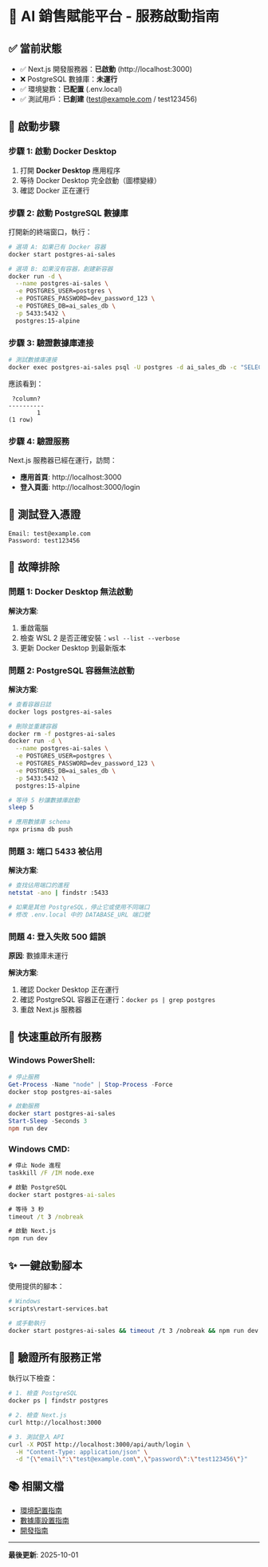 # 🚀 AI 銷售賦能平台 - 服務啟動指南

## ✅ 當前狀態

- ✅ Next.js 開發服務器：**已啟動** (http://localhost:3000)
- ❌ PostgreSQL 數據庫：**未運行**
- ✅ 環境變數：**已配置** (.env.local)
- ✅ 測試用戶：**已創建** (test@example.com / test123456)

## 🔧 啟動步驟

### 步驟 1: 啟動 Docker Desktop

1. 打開 **Docker Desktop** 應用程序
2. 等待 Docker Desktop 完全啟動（圖標變綠）
3. 確認 Docker 正在運行

### 步驟 2: 啟動 PostgreSQL 數據庫

打開新的終端窗口，執行：

```bash
# 選項 A: 如果已有 Docker 容器
docker start postgres-ai-sales

# 選項 B: 如果沒有容器，創建新容器
docker run -d \
  --name postgres-ai-sales \
  -e POSTGRES_USER=postgres \
  -e POSTGRES_PASSWORD=dev_password_123 \
  -e POSTGRES_DB=ai_sales_db \
  -p 5433:5432 \
  postgres:15-alpine
```

### 步驟 3: 驗證數據庫連接

```bash
# 測試數據庫連接
docker exec postgres-ai-sales psql -U postgres -d ai_sales_db -c "SELECT 1;"
```

應該看到：
```
 ?column?
----------
        1
(1 row)
```

### 步驟 4: 驗證服務

Next.js 服務器已經在運行，訪問：
- **應用首頁**: http://localhost:3000
- **登入頁面**: http://localhost:3000/login

## 🔐 測試登入憑證

```
Email: test@example.com
Password: test123456
```

## 🐛 故障排除

### 問題 1: Docker Desktop 無法啟動

**解決方案**:
1. 重啟電腦
2. 檢查 WSL 2 是否正確安裝：`wsl --list --verbose`
3. 更新 Docker Desktop 到最新版本

### 問題 2: PostgreSQL 容器無法啟動

**解決方案**:
```bash
# 查看容器日誌
docker logs postgres-ai-sales

# 刪除並重建容器
docker rm -f postgres-ai-sales
docker run -d \
  --name postgres-ai-sales \
  -e POSTGRES_USER=postgres \
  -e POSTGRES_PASSWORD=dev_password_123 \
  -e POSTGRES_DB=ai_sales_db \
  -p 5433:5432 \
  postgres:15-alpine

# 等待 5 秒讓數據庫啟動
sleep 5

# 應用數據庫 schema
npx prisma db push
```

### 問題 3: 端口 5433 被佔用

**解決方案**:
```bash
# 查找佔用端口的進程
netstat -ano | findstr :5433

# 如果是其他 PostgreSQL，停止它或使用不同端口
# 修改 .env.local 中的 DATABASE_URL 端口號
```

### 問題 4: 登入失敗 500 錯誤

**原因**: 數據庫未運行

**解決方案**:
1. 確認 Docker Desktop 正在運行
2. 確認 PostgreSQL 容器正在運行：`docker ps | grep postgres`
3. 重啟 Next.js 服務器

## 📝 快速重啟所有服務

### Windows PowerShell:
```powershell
# 停止服務
Get-Process -Name "node" | Stop-Process -Force
docker stop postgres-ai-sales

# 啟動服務
docker start postgres-ai-sales
Start-Sleep -Seconds 3
npm run dev
```

### Windows CMD:
```cmd
# 停止 Node 進程
taskkill /F /IM node.exe

# 啟動 PostgreSQL
docker start postgres-ai-sales

# 等待 3 秒
timeout /t 3 /nobreak

# 啟動 Next.js
npm run dev
```

## ✨ 一鍵啟動腳本

使用提供的腳本：

```bash
# Windows
scripts\restart-services.bat

# 或手動執行
docker start postgres-ai-sales && timeout /t 3 /nobreak && npm run dev
```

## 🎯 驗證所有服務正常

執行以下檢查：

```bash
# 1. 檢查 PostgreSQL
docker ps | findstr postgres

# 2. 檢查 Next.js
curl http://localhost:3000

# 3. 測試登入 API
curl -X POST http://localhost:3000/api/auth/login \
  -H "Content-Type: application/json" \
  -d "{\"email\":\"test@example.com\",\"password\":\"test123456\"}"
```

## 📚 相關文檔

- [環境配置指南](.env.example)
- [數據庫設置指南](docs/database-setup.md)
- [開發指南](docs/development-guide.md)

---

**最後更新**: 2025-10-01
